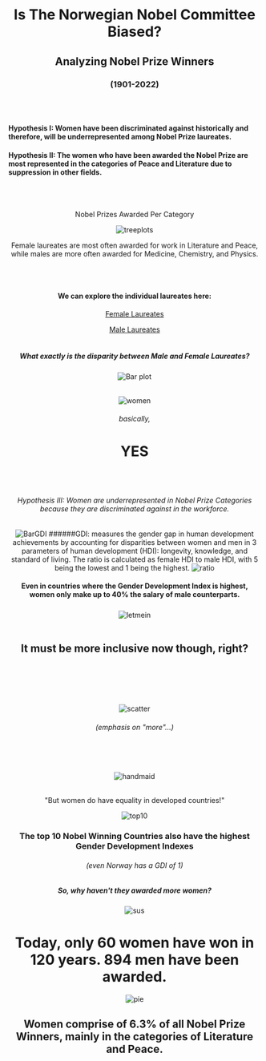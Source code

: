 # <div align="center"> Is The Norwegian Nobel Committee Biased? 
## <div align="center">  Analyzing Nobel Prize Winners 
### <div align="center"> (1901-2022)
<br/><br/>

#### Hypothesis I: Women have been discriminated against historically and therefore, will be underrepresented among Nobel Prize laureates. 
#### Hypothesis II: The women who have been awarded the Nobel Prize are most represented in the categories of Peace and Literature due to suppression in other fields. 
<br/><br/>
<div align="center"> Nobel Prizes Awarded Per Category

![treeplots](./images/MvsFLaureateCategories.png)
<div align="center"> Female laureates are most often awarded for work in Literature and Peace, while males are more often awarded for Medicine, Chemistry, and Physics. 

<br/><br/>

#### We can explore the individual laureates here: 
[Female Laureates](./images/FemaleLaureates.html)
<br/>

[Male Laureates](./images/MaleLaureates.html)
<br/><br/> 

##### What exactly is the disparity between Male and Female Laureates? 

![Bar plot](./images/Barplot.png)
<br/><br/>

![women](./images/women.gif)

###### basically, 
# YES
<br/><br/>

###### Hypothesis III: Women are underrepresented in Nobel Prize Categories because they are discriminated against in the workforce. 

![BarGDI](./images/BarplotGDI.png)
######GDI: measures the gender gap in human development achievements by accounting for disparities between women and men in 3 parameters of human development (HDI): longevity, knowledge, and standard of living. The ratio is calculated as female HDI to male HDI, with 5 being the lowest and 1 being the highest. 
![ratio](./images/FMRatio.png)
#### Even in countries where the Gender Development Index is highest, women only make up to 40% the salary of male counterparts. 
##### 

![letmein](./images/letmein.gif)
<br/><br/>

## It must be more inclusive now though, right? 
<br/><br/>
<br/><br/>

![scatter](./images/NobelPrizesYears.png)

###### (emphasis on "more"...)
<br/><br/>

![handmaid](./images/handmaid.gif)
<br/><br/>

"But women do have equality in developed countries!"

![top10](./images/top10.png)
### The top 10 Nobel Winning Countries also have the highest Gender Development Indexes
###### (even Norway has a GDI of 1)
##### So, why haven't they awarded more women?

![sus](./images/suspicious.gif)

# Today, only 60 women have won in 120 years. 894 men have been awarded. 

![pie](./images/piee.png)
## Women comprise of 6.3% of all Nobel Prize Winners, mainly in the categories of Literature and Peace. 

